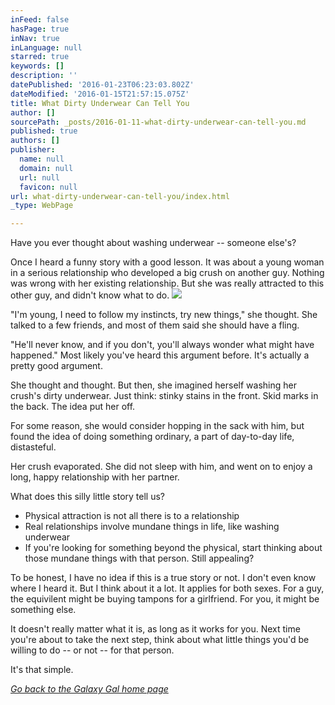 ```yaml
---
inFeed: false
hasPage: true
inNav: true
inLanguage: null
starred: true
keywords: []
description: ''
datePublished: '2016-01-23T06:23:03.802Z'
dateModified: '2016-01-15T21:57:15.075Z'
title: What Dirty Underwear Can Tell You
author: []
sourcePath: _posts/2016-01-11-what-dirty-underwear-can-tell-you.md
published: true
authors: []
publisher:
  name: null
  domain: null
  url: null
  favicon: null
url: what-dirty-underwear-can-tell-you/index.html
_type: WebPage

---
```

Have you ever thought about washing underwear -- someone else's? 

Once I heard
a funny story with a good lesson. It was about a young woman in a serious
relationship who developed a big crush on another guy. Nothing was wrong with
her existing relationship. But she was really attracted to this other guy, and
didn't know what to do.
![](https://the-grid-user-content.s3-us-west-2.amazonaws.com/0c8f37f9-399e-4971-b531-ae5f62cfcc5a.jpg)

"I'm young, I need to follow my instincts, try new things," she
thought. She talked to a few friends, and most of them said she should have a
fling.

"He'll never know, and if you don't, you'll always wonder what might
have happened." Most likely you've heard this argument before. It's
actually a pretty good argument.

She thought and thought. But then, she imagined herself washing her crush's
dirty underwear. Just think: stinky stains in the front. Skid marks in the back. The idea put her off. 

For some reason, she would consider
hopping in the sack with him, but found the idea of doing something ordinary, a
part of day-to-day life, distasteful. 

Her crush evaporated. She did not sleep with him, and went on to enjoy a
long, happy relationship with her partner.

What does this silly little story tell us?

* Physical attraction is not
all there is to a relationship
* Real relationships involve
mundane things in life, like washing underwear
* If you're looking for
something beyond the physical, start thinking about those mundane things
with that person. Still appealing?

To be honest, I have no idea if this is a true story or not. I don't even
know where I heard it. But I think about it a lot. It applies for both sexes.
For a guy, the equivilent might be buying tampons for a girlfriend. For you, it
might be something else. 

It doesn't really matter what it is, as long as it works for you. Next time
you're about to take the next step, think about what little things you'd be
willing to do -- or not -- for that person.

It's that simple.

[_Go back to the Galaxy Gal home page_][0]

[0]: http://galaxygal.io/